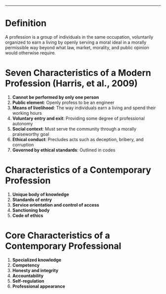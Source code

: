 
---

# Definition

A profession is a group of individuals in the same occupation, voluntarily organized to earn a living by openly serving a moral ideal in a morally permissible way beyond what law, market, morality, and public opinion would otherwise require.

# Seven Characteristics of a Modern Profession (Harris, et al., 2009)

1. **Cannot be performed by only one person**
2. **Public element**: Openly profess to be an engineer
3. **Means of livelihood**: The way individuals earn a living and spend their working hours
4. **Voluntary entry and exit**: Providing some degree of professional autonomy
5. **Social context**: Must serve the community through a morally praiseworthy goal
6. **Ethical conduct**: Precludes acts such as deception, bribery, and corruption
7. **Governed by ethical standards**: Outlined in codes

# Characteristics of a Contemporary Profession

1. **Unique body of knowledge**
2. **Standards of entry**
3. **Service orientation and control of access**
4. **Sanctioning body**
5. **Code of ethics**

# Core Characteristics of a Contemporary Professional

1. **Specialized knowledge**
2. **Competency**
3. **Honesty and integrity**
4. **Accountability**
5. **Self-regulation**
6. **Professional appearance**
